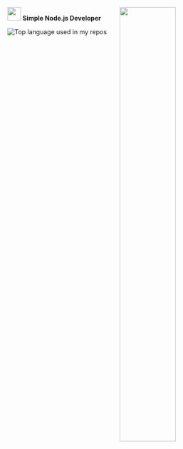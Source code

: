 <img width="30px" src="https://img2.arabpng.com/20180425/jrw/kisspng-node-js-javascript-web-application-express-js-comp-5ae0f84e2a4242.1423638015246930701731.jpg">  **Simple Node.js Developer** 
<img align="right" width="50%" src="https://github-readme-stats-ouuan.vercel.app/api?username=9de&theme=dark&show_icons=true">

  <img align="center" src="https://github-readme-stats.vercel.app/api/top-langs/?username=9de&layout=compact&hide_title=1&card_width=500&theme=dark" alt="Top language used in my repos" />

